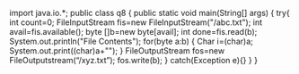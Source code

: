 import java.io.*;
public class q8
{
public static void main(String[] args)
{
try{
int count=0;
FileInputStream fis=new FileInputStream("/abc.txt");
int avail=fis.available();
byte []b=new byte[avail]; int
done=fis.read(b);
System.out.println("File Contents");
for(byte a:b)
{
Char i=(char)a;
System.out.print((char)a+"");
}
FileOutputStream fos=new FileOutputstream(“/xyz.txt”);
fos.write(b);
}
catch(Exception e){}
}
}
